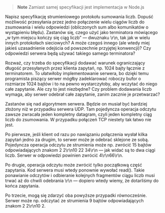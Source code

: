 > **Note**
> Zamiast samej specyfikacji jest implementacja w Node.js

Napisz specyfikację strumieniowego protokołu sumowania liczb. Dopuść możliwość przesyłania przez jedno połączenie wielu ciągów liczb do zsumowania i wielu odpowiedzi (obliczonych sum albo komunikatów o wystąpieniu błędu). Zastanów się, czego użyć jako terminatora mówiącego „w tym miejscu kończy się ciąg liczb” — dwuznaku \r\n, tak jak w wielu innych protokołach sieciowych? A może czegoś innego (ale wtedy miej jakieś uzasadnienie odejścia od powszechnie przyjętej konwencji)? Czy odpowiedzi serwera będą używać takiego samego terminatora?

Rozważ, czy trzeba do specyfikacji dodawać warunek ograniczający długość przesyłanych przez klienta zapytań, np. 1024 bajty łącznie z terminatorem. To ułatwiłoby implementowanie serwera, bo dzięki temu programista piszący serwer mógłby zadeklarować roboczy bufor o rozmiarze 1024 bajtów i to na pewno wystarczyłoby, aby wczytać do niego całe zapytanie. Ale czy to jest niezbędne? Czy problem dodawania liczb wymaga, aby serwer odebrał całe zapytanie, zanim zacznie je przetwarzać?

Zastanów się nad algorytmem serwera. Będzie on musiał być bardziej złożony niż w przypadku serwera UDP. Tam pojedyncza operacja odczytu zawsze zwracała jeden kompletny datagram, czyli jeden kompletny ciąg liczb do zsumowania. W przypadku połączeń TCP niestety tak łatwo nie jest.

Po pierwsze, jeśli klient od razu po nawiązaniu połączenia wysłał kilka zapytań jedno za drugim, to serwer może je odebrać sklejone ze sobą. Pojedyncza operacja odczytu ze strumienia może np. zwrócić 15 bajtów odpowiadających znakom 2 2\r\n10 22 34\r\n — jak widać są to dwa ciągi liczb. Serwer w odpowiedzi powinien zwrócić 4\r\n66\r\n.

Po drugie, operacja odczytu może zwrócić tylko początkową część zapytania. Kod serwera musi wtedy ponownie wywołać read(). Takie ponawianie odczytów i odbieranie kolejnych fragmentów ciągu liczb musi trwać aż do chwili odebrania \r\n — dopiero wtedy wiemy, że dotarliśmy do końca zapytania.

Po trzecie, mogą się zdarzyć oba powyższe przypadki równocześnie. Serwer może np. odczytać ze strumienia 9 bajtów odpowiadających znakom 2 2\r\n10 2.